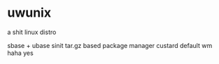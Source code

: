 # uwunix
a shit linux distro

sbase + ubase
sinit
tar.gz based package manager
custard default wm
haha yes
